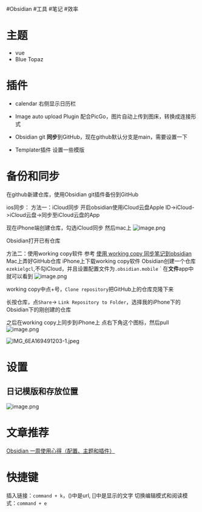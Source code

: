 #Obsidian #工具 #笔记 #效率

# 主题
* vue
* Blue Topaz

# 插件
* calendar
  右侧显示日历栏

* Image auto upload Plugin
  配合PicGo，图片自动上传到图床，转换成连接形式

* Obsidian git
  **同步**到GitHub，现在github默认分支是main，需要设置一下


* Templater插件
  设置一些模版

# 备份和同步
在github新建仓库，使用Obsidian git插件备份到GitHub

ios同步：
方法一：iCloud同步
开启obsidian使用iCloud云盘Apple ID->iCloud->iCloud云盘->同步至iCloud云盘的App

现在iPhone端创建仓库，勾选iCloud同步
然后mac上
![image.png](https://raw.githubusercontent.com/guchaolong/articleImgs/master/20230730055640.png)

Obsidian打开已有仓库



方法二：使用working copy软件
参考 [使用 working copy 同步笔记到obsidian](https://segmentfault.com/a/1190000041888141)
Mac上弄好GitHub仓库
iPhone上下载working copy软件
Obsidian创建一个仓库`ezekielgcl`,不勾iCloud，并且设置配置文件为`.obsidian.mobile`
`
在**文件**app中就可以看到
![image.png](https://raw.githubusercontent.com/guchaolong/articleImgs/master/20230730064102.png)


working copy中点+号，`Clone repository`把GitHub上的仓库克隆下来

长按仓库，点`Share`-> `Link Repository to Folder`，选择我的iPhone下的Obsidian下的刚创建的仓库


之后在working copy上同步到iPhone上
点右下角这个图标，然后pull
![image.png](https://raw.githubusercontent.com/guchaolong/articleImgs/master/20230730061313.png)


![IMG_6EA169491203-1.jpeg](https://raw.githubusercontent.com/guchaolong/articleImgs/master/IMG_6EA169491203-1.jpeg)



# 设置
## 日记模版和存放位置
![image.png](https://raw.githubusercontent.com/guchaolong/articleImgs/master/20230730043916.png)




# 文章推荐
[Obsidian 一周使用心得（配置、主题和插件）](https://zhuanlan.zhihu.com/p/534185171)


# 快捷键
插入链接：`command + k`，()中是url, \[\]中是显示的文字
切换编辑模式和阅读模式：`command + e`

